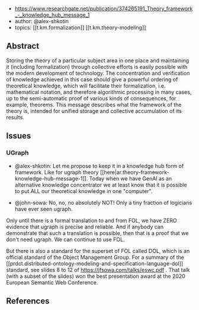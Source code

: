 
- https://www.researchgate.net/publication/374265191_Theory_framework_-_knowledge_hub_message_1
- author: @alex-shkotin
- topics: [[t.km.formalization]] [[t.km.theory-modeling]]


## Abstract

Storing the theory of a particular subject area in one place and maintaining it (including formalization) through collective efforts is easily possible with the modern development of technology. The concentration and verification of knowledge achieved in this case should give a powerful ordering of theoretical knowledge, which will facilitate their formalization, i.e. mathematical notation, and therefore algorithmic processing in many cases, up to the semi-automatic proof of various kinds of consequences, for example, theorems. This message describes what the framework of the theory is, intended for unified storage and collective accumulation of its results.

## Issues

### UGraph

- @alex-shkotin: Let me propose to keep it in a knowledge hub form of framework. Like for ugraph theory [[here|ar.theory-framework-knowledge-hub-message-1]].  Today when we have GenAI as an alternative knowledge concentrator we at least know that it is possible to put ALL our theoretical knowledge in one "computer".

- @john-sowa: No, no, no absolutely NOT!   Only a tiny fraction of logicians have ever seen ugraph.

Only until there is a formal translation to and from FOL, we have ZERO evidence that ugraph is precise and reliable.  And if anybody can demonstrate that such a translation is possible, then that is a proof that we don't need ugraph.  We can continue to use FOL.

But there is also a standard for the superset of FOL called DOL, which is an official standard of the Object Management Group.  For a summary of the [[prdct.distributed-ontology-modeling-and-specification-language-dol]] standard, see slides 8 to 12  of  https://jfsowa.com/talks/eswc.pdf .  That talk (with a subset of the slides) won the best presentation award at the 2020 European Semantic Web Conference.

## References

[^4]: [[ar.guidelines-for-writing-definitions-in-ontologies]]
